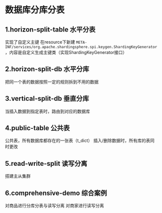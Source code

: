# 数据库分库分表

## 1.horizon-split-table 水平分表
实现了自定义主键
在resource下新建 `META-INF/services/org.apache.shardingsphere.spi.keygen.ShardingKeyGenerator`，内容是自定义生成主键类（实现ShardingKeyGenerator接口）

## 2.horizon-split-db 水平分库
把同一个表的数据按照一定的规则拆到不用的数据

## 3.vertical-split-db 垂直分库
当插入数据到指定表时，路由到对应的数据库

## 4.public-table 公共表
公共表，所有数据库都存在的一张表（t_dict）
插入/删除数据时，所有库的表同时更改

## 5.read-write-split 读写分离
搭建主从集群

## 6.comprehensive-demo 综合案例
对商品进行分库分表与读写分离
对商家进行读写分离